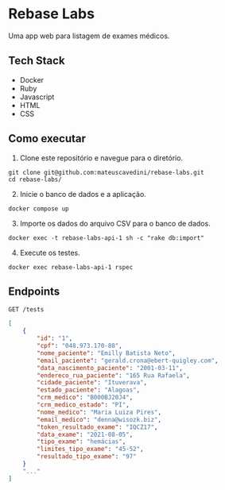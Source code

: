 # Rebase Labs

Uma app web para listagem de exames médicos.

## Tech Stack

- Docker
- Ruby
- Javascript
- HTML
- CSS

## Como executar

1. Clone este repositório e navegue para o diretório.

```shell
git clone git@github.com:mateuscavedini/rebase-labs.git
cd rebase-labs/
```

2. Inicie o banco de dados e a aplicação.

```shell
docker compose up
```

3. Importe os dados do arquivo CSV para o banco de dados.

```shell
docker exec -t rebase-labs-api-1 sh -c "rake db:import"
```

4. Execute os testes.

```shell
docker exec rebase-labs-api-1 rspec
```

## Endpoints

```http
GET /tests
```

```json
[
    {
        "id": "1",
        "cpf": "048.973.170-88",
        "nome_paciente": "Emilly Batista Neto",
        "email_paciente": "gerald.crona@ebert-quigley.com",
        "data_nascimento_paciente": "2001-03-11",
        "endereco_rua_paciente": "165 Rua Rafaela",
        "cidade_paciente": "Ituverava",
        "estado_paciente": "Alagoas",
        "crm_medico": "B000BJ20J4",
        "crm_medico_estado": "PI",
        "nome_medico": "Maria Luiza Pires",
        "email_medico": "denna@wisozk.biz",
        "token_resultado_exame": "IQCZ17",
        "data_exame": "2021-08-05",
        "tipo_exame": "hemácias",
        "limites_tipo_exame": "45-52",
        "resultado_tipo_exame": "97"
    }
    "..."
]
```
